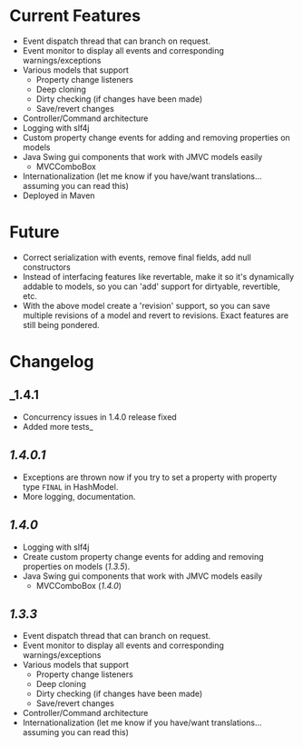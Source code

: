 # Current Features #

  * Event dispatch thread that can branch on request.
  * Event monitor to display all events and corresponding warnings/exceptions
  * Various models that support
    * Property change listeners
    * Deep cloning
    * Dirty checking (if changes have been made)
    * Save/revert changes
  * Controller/Command architecture
  * Logging with slf4j
  * Custom property change events for adding and removing properties on models
  * Java Swing gui components that work with JMVC models easily
    * MVCComboBox
  * Internationalization (let me know if you have/want translations... assuming you can read this)
  * Deployed in Maven

# Future #

  * Correct serialization with events, remove final fields, add null constructors
  * Instead of interfacing features like revertable, make it so it's dynamically addable to models, so you can 'add' support for dirtyable, revertible, etc.
  * With the above model create a 'revision' support, so you can save multiple revisions of a model and revert to revisions.  Exact features are still being pondered.

# Changelog #

## _1.4.1 ##
  * Concurrency issues in 1.4.0 release fixed
  * Added more tests_

## _1.4.0.1_ ##
  * Exceptions are thrown now if you try to set a property with property type `FINAL` in HashModel.
  * More logging, documentation.

## _1.4.0_ ##
  * Logging with slf4j
  * Create custom property change events for adding and removing properties on models (_1.3.5_).
  * Java Swing gui components that work with JMVC models easily
    * MVCComboBox (_1.4.0_)

## _1.3.3_ ##

  * Event dispatch thread that can branch on request.
  * Event monitor to display all events and corresponding warnings/exceptions
  * Various models that support
    * Property change listeners
    * Deep cloning
    * Dirty checking (if changes have been made)
    * Save/revert changes
  * Controller/Command architecture
  * Internationalization (let me know if you have/want translations... assuming you can read this)